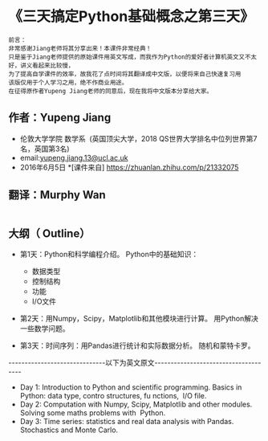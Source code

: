 



# 《三天搞定Python基础概念之第三天》

```
前言：
非常感谢Jiang老师将其分享出来！本课件非常经典！
只是鉴于Jiang老师提供的原始课件用英文写成，而我作为Python的爱好者计算机英文又不太好，讲义看起来比较慢，
为了提高自学课件的效率，故我花了点时间将其翻译成中文版，以便将来自己快速复习用
该版仅用于个人学习之用，绝不作商业用途。
在征得原作者Yupeng Jiang老师的同意后，现在我将中文版本分享给大家。
```

## 作者：Yupeng Jiang
* 伦敦大学学院 数学系  (英国顶尖大学，2018 QS世界大学排名中位列世界第7名，英国第3名)
* email:yupeng.jiang.13@ucl.ac.uk
* 2016年6月5日
*[课件来自] https://zhuanlan.zhihu.com/p/21332075
## 翻译：Murphy Wan

```python
```
## 大纲（ Outline）

* 第1天：Python和科学编程介绍。 Python中的基础知识：    
  - 数据类型    
  - 控制结构    
  - 功能    
  - I/O文件

* 第2天：用Numpy，Scipy，Matplotlib和其他模块进行计算。 用Python解决一些数学问题。

* 第3天：时间序列：用Pandas进行统计和实际数据分析。 随机和蒙特卡罗。

------------------------------以下为英文原文-------------------------------------

* Day 1: Introduction to Python and scientific programming. Basics in Python: data type, contro structures, fu nctions,  l/O file.
* Day 2: Computation with Numpy, Scipy, Matplotlib and other modules. Solving some maths problems with  Python.
* Day 3: Time series: statistics and real data analysis with Pandas. Stochastics and Monte Carlo.

```python
```
